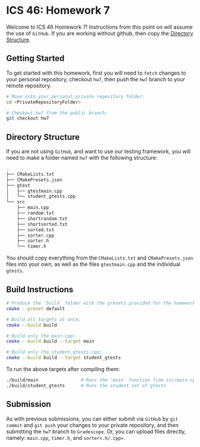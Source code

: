 # ICS 46: Homework 7

Welcome to ICS 46 Homework 7! Instructions from this point on will assume the use of `GitHub`.
If you are working without github, then copy the [Directory Structure](#directory-structure).

## Getting Started

To get started with this homework, first you will need to `fetch` changes to your personal repository,
checkout `hw7`, then push the `hw7` branch to your remote repository.

```bash
# Move into your personal private repository folder:
cd <PrivateRepositoryFolder>

# Checkout hw7 from the public branch:
git checkout hw7
```

## Directory Structure

If you are not using `GitHub`, and want to use our testing framework, you will need to make a folder
named `hw7` with the following structure:

```bash
.
├── CMakeLists.txt
├── CMakePresets.json
├── gtest
│   ├── gtestmain.cpp
│   └── student_gtests.cpp
└── src
    ├── main.cpp
    ├── random.txt
    ├── shortrandom.txt
    ├── shortsorted.txt
    ├── sorted.txt
    ├── sorter.cpp
    ├── sorter.h
    └── timer.h
```

You should copy everything from the `CMakeLists.txt` and `CMakePresets.json` files into your own,
as well as the files `gtestmain.cpp` and the individual `gtests`.

## Build Instructions

```bash
# Produce the `build` folder with the presets provided for the homework:
cmake --preset default

# Build all targets at once:
cmake --build build

# Build only the main.cpp:
cmake --build build --target main

# Build only the student_gtests.cpp:
cmake --build build --target student_gtests
```

To run the above targets after compiling them:

```bash
./build/main                # Runs the 'main' function from src/main.cpp
./build/student_gtests      # Runs the student set of gtests
```

## Submission

As with previous submissions, you can either submit via `GitHub` by `git commit` and `git push`
your changes to your private repository, and then submitting the `hw7` branch to `Gradescope`. Or,
you can upload files directly, namely: `main.cpp`, `timer.h`, and `sorter<.h/.cpp>`.
